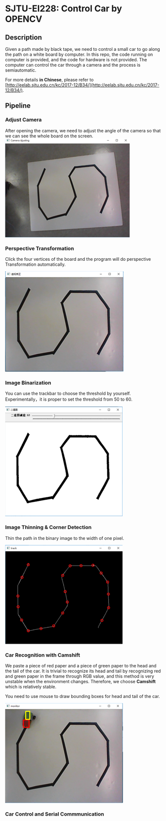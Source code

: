 # SJTU-EI228: Control Car by OPENCV
## Description
Given a path made by black tape, we need to control a small car to go along the path on a white board by computer. In this repo, the code running on computer is provided, and the code for hardware is not provided. The computer can control the car through a camera and the process is semiautomatic.  

For more details **in Chinese**, please refer to [http://eelab.sjtu.edu.cn/kc/2017-12/B34/](http://eelab.sjtu.edu.cn/kc/2017-12/B34/).

## Pipeline

### Adjust Camera

After opening the camera, we need to adjust the angle of the camera so that we can see the whole board on the screen.
![1](./img/1.png)

### Perspective Transformation

Click the four vertices of the board and the program will do perspective Transformation automatically.

![2](./img/2.png)

### Image Binarization

You can use the trackbar to choose the threshold by yourself. Experimentally，it is proper to set the threshold from 50 to 60.

![3](./img/3.png)

### Image Thinning & Corner Detection

Thin the path in the binary image to the width of one pixel.

![4](./img/4.png)

### Car Recognition with Camshift

We paste a piece of red paper and a piece of green paper to the head and the tail of the car. It is trivial to recognize its head and tail by recognizing red and green paper in the frame through RGB value, and this method is very unstable when the environment changes. Therefore, we choose **Camshift** which is relatively stable.

You need to use mouse to draw bounding boxes for head and tail of the car.

![5](./img/5.png)

### Car Control and Serial Commmunication

